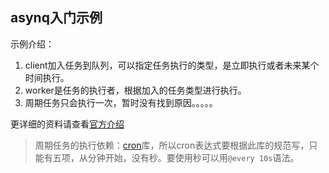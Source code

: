 ## asynq入门示例

示例介绍：

1. client加入任务到队列，可以指定任务执行的类型，是立即执行或者未来某个时间执行。
2. worker是任务的执行者，根据加入的任务类型进行执行。
3. 周期任务只会执行一次，暂时没有找到原因。。。。。

更详细的资料请查看[官方介绍](https://github.com/hibiken/asynq/wiki/Getting-Started)

> 周期任务的执行依赖：[cron](https://github.com/robfig/cron)库，所以cron表达式要根据此库的规范写，只能有五项，从分钟开始，没有秒。要使用秒可以用`@every 10s`语法。